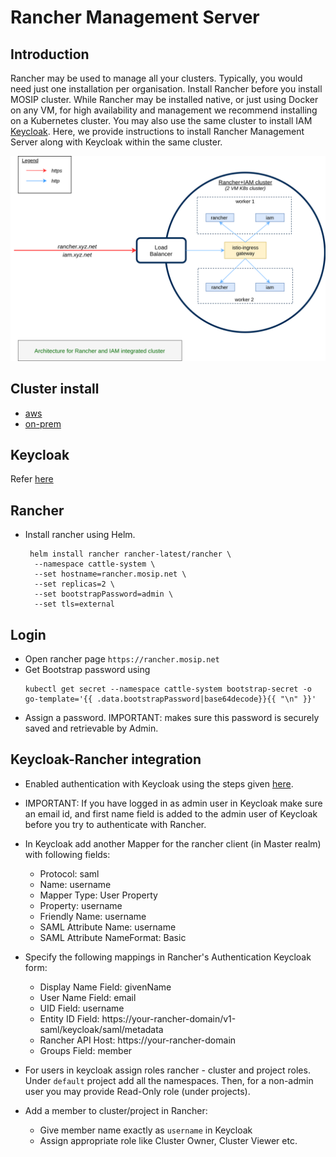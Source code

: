 # Rancher Management Server

## Introduction
Rancher may be used to manage all your clusters.  Typically, you would need just one installation per organisation.
Install Rancher before you install MOSIP cluster.  While Rancher may be installed native, or just using Docker on any VM, for high availability and management we recommend installing on a Kubernetes cluster. You may also use the same cluster to install IAM [Keycloak](https://www.keycloak.org/).  Here, we provide instructions to install Rancher Management Server along with Keycloak within the same cluster.  

![](../docs/images/rancher_iam.png) 

## Cluster install
* [aws](aws/README.md)
* [on-prem](on-prem/README.md)

## Keycloak
Refer [here](keycloak/README.md)

## Rancher
* Install rancher using Helm.
    ```
     helm install rancher rancher-latest/rancher \
      --namespace cattle-system \
      --set hostname=rancher.mosip.net \
      --set replicas=2 \
      --set bootstrapPassword=admin \
      --set tls=external
    ```
## Login 
* Open rancher page `https://rancher.mosip.net`
* Get Bootstrap password using
    ```
    kubectl get secret --namespace cattle-system bootstrap-secret -o go-template='{{ .data.bootstrapPassword|base64decode}}{{ "\n" }}'
    ```
* Assign a password.  IMPORTANT: makes sure this password is securely saved and retrievable by Admin.

## Keycloak-Rancher integration
* Enabled authentication with Keycloak using the steps given [here](https://rancher.com/docs/rancher/v2.5/en/admin-settings/authentication/keycloak/).
* IMPORTANT: If you have logged in as admin user in Keycloak make sure an email id, and first name field is added to the admin user of Keycloak before you try to authenticate with Rancher.
* In Keycloak add another Mapper for the rancher client (in Master realm) with following fields:
  * Protocol: saml
  * Name: username
  * Mapper Type: User Property
  * Property: username
  * Friendly Name: username
  * SAML Attribute Name: username
  * SAML Attribute NameFormat: Basic

* Specify the following mappings in Rancher's Authentication Keycloak form:
  * Display Name Field: givenName
  * User Name Field: email
  * UID Field: username
  * Entity ID Field: https://your-rancher-domain/v1-saml/keycloak/saml/metadata
  * Rancher API Host: https://your-rancher-domain
  * Groups Field: member

* For users in keycloak assign roles rancher - cluster and project roles.  Under `default` project add all the namespaces. Then, for a non-admin user you may provide Read-Only role (under projects).
* Add a member to cluster/project in Rancher:
  * Give member name exactly as `username` in Keycloak
  * Assign appropriate role like Cluster Owner, Cluster Viewer etc.


